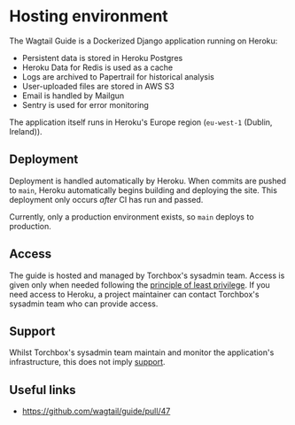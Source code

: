 # Hosting environment

The Wagtail Guide is a Dockerized Django application running on Heroku:

-   Persistent data is stored in Heroku Postgres
-   Heroku Data for Redis is used as a cache
-   Logs are archived to Papertrail for historical analysis
-   User-uploaded files are stored in AWS S3
-   Email is handled by Mailgun
-   Sentry is used for error monitoring

The application itself runs in Heroku's Europe region (`eu-west-1` (Dublin, Ireland)).

## Deployment

Deployment is handled automatically by Heroku. When commits are pushed to `main`, Heroku automatically begins building and deploying the site. This deployment only occurs _after_ CI has run and passed.

Currently, only a production environment exists, so `main` deploys to production.

## Access

The guide is hosted and managed by Torchbox's sysadmin team. Access is given only when needed following the [principle of least privilege](https://en.wikipedia.org/wiki/Principle_of_least_privilege). If you need access to Heroku, a project maintainer can contact Torchbox's sysadmin team who can provide access.

## Support

Whilst Torchbox's sysadmin team maintain and monitor the application's infrastructure, this does not imply [support](https://torchbox.com/wagtail-cms/hosting-application-support/).

## Useful links

-   https://github.com/wagtail/guide/pull/47
